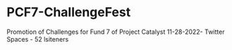 # PCF7-ChallengeFest
Promotion of Challenges for Fund 7 of Project Catalyst
11-28-2022- Twitter Spaces - 52 lsiteners
